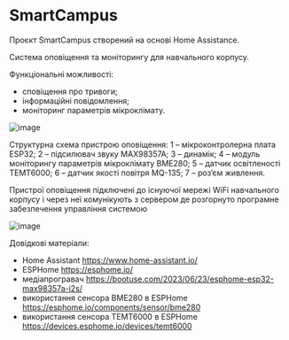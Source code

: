 # SmartCampus
Проєкт SmartCampus створений на основі Home Assistance.

Система оповіщення та моніторингу для навчального корпусу.

Функціональні можливості:
- сповіщення про тривоги;
- інформаційні повідомлення;
- моніторинг параметрів мікроклімату.

![image](https://github.com/user-attachments/assets/382ec1c4-feb8-41a9-89f5-aa9a898c38f8)

Структурна схема пристрою оповіщення:
1 – мікроконтролерна плата ESP32; 2 – підсилювач звуку MAX98357A; 
3 – динамік; 4 – модуль моніторингу параметрів мікроклімату BME280; 
5 – датчик освітленості ТЕМТ6000; 6 – датчик якості повітря MQ-135; 
7 – роз’єм живлення.

Пристрої оповіщення підключені до існуючої мережі 
WiFi навчального корпусу і через неї комунікують з сервером 
де розгорнуто програмне забезпечення управління системою 

![image](https://github.com/user-attachments/assets/5dc682d6-ecec-46c9-b937-1337aff28d25)


Довідкові матеріали:
- Home Assistant https://www.home-assistant.io/
- ESPHome https://esphome.io/
- медіапрогравач https://bootuse.com/2023/06/23/esphome-esp32-max98357a-i2s/
- використання сенсора BME280 в ESPHome https://esphome.io/components/sensor/bme280
- використання сенсора TEMT6000 в ESPHome https://devices.esphome.io/devices/temt6000


